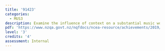 ```yaml
---
title: '91423'
categories:
  - MUS3
description: Examine the influence of context on a substantial music work.
pdf: 'https://www.nzqa.govt.nz/nqfdocs/ncea-resource/achievements/2019/as91423.pdf'
level: '3'
credits: '4'
assessment: Internal
---
```


